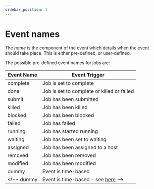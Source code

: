 ```yaml
---
sidebar_position: 1
---
```


# Event names

The _name_ is the component of the event which details when the event should
take place. This is either pre-defined, or user-defined.

The possible pre-defined event names for jobs are:

Event Name| Event Trigger  
---|---  
complete| Job is set to complete  
done| Job is set to complete or killed or failed  
submit| Job has been submitted  
killed| Job has been killed  
blocked| Job has been blocked  
failed| Job has failed  
running| Job has started running  
waiting| Job has been set to waiting  
assigned| Job has been assigned to a host  
removed| Job has been removed  
modified| Job has been modified  
dummy| Event is time-based
<!-- dummy| Event is time-based - see [here](/display/QUBE/How+to+submit+a+job+that+will+wait+until+later+to+run) -->

